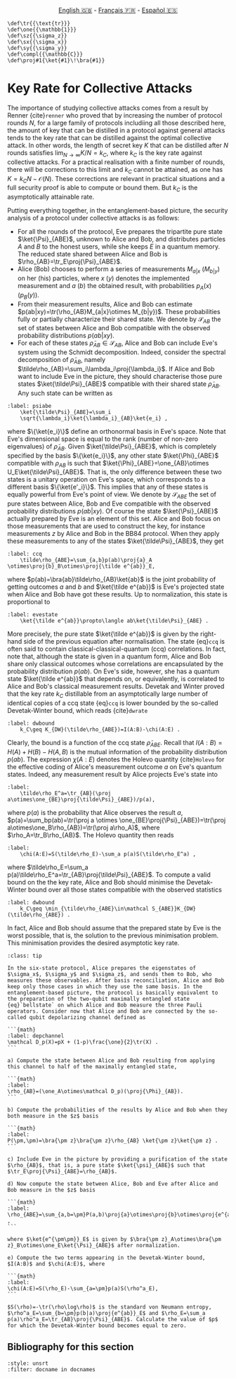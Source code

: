 <p style="text-align: center;">
    <a id="linken" href="../../../../en/content/index.html">English &#x1F1EC;&#x1F1E7;</a> - 
    <a id="linkfr" href="../../../../fr/content/index.html">Français &#x1F1EB;&#x1F1F7;</a> - 
    <a id="linkes" href="../../../../es/content/index.html">Español &#x1F1EA;&#x1F1F8;</a>
</p>
<script>
    currentPage = window.location.href;
    beforeLang = currentPage.slice(0, currentPage.indexOf("content") - 3);
    afterLang = currentPage.slice(currentPage.indexOf("content"));
    document.getElementById("linken").href = beforeLang + "en/" + afterLang;
    document.getElementById("linkfr").href = beforeLang + "fr/" + afterLang;
    document.getElementById("linkes").href = beforeLang + "es/" + afterLang;
</script>


```{math}
\def\tr{{\text{tr}}}
\def\one{{\mathbb{1}}}
\def\sz{{\sigma_z}}
\def\sx{{\sigma_x}}
\def\sy{{\sigma_y}}
\def\compl{{\mathbb{C}}}
\def\proj#1{\ket{#1}\!\bra{#1}}
```

# Key Rate for Collective Attacks

The importance of studying collective attacks comes from a result by Renner {cite}`renner` who proved that by increasing the number of protocol rounds $N$, 
for a large family of protocols includiing all those described here, the amount of key that can be distilled in a protocol against general attacks tends to the key rate that can be distilled against the optimal collective attack. In other words, the length of secret key $K$ that can be distilled after $N$ rounds satisfies $\lim_{N\rightarrow\infty} K/N=k_C$, where $k_C$ is the key rate against collective attacks. For a practical realisation with a finite number of rounds, there will be corrections to this limit and $k_C$ cannot be attained, as one has $K=k_CN-\mathcal{O}(N)$. These corrections are relevant in practical situations and a full security proof is able to compute or bound them. But $k_C$ is the asymptotically attainable rate. 

Putting everything together, in the entanglement-based picture, the security analysis of a protocol under collective attacks is as follows:

<!--Luke: The extra spaces at the start of the line here are important to maintain the blocks-->

- For all the rounds of the protocol, Eve prepares the tripartite pure state $\ket{\Psi}_{ABE}$, unknown to Alice and Bob, and distributes particles $A$ and $B$ to the honest users, while she keeps $E$ in a quantum memory. The reduced state shared between Alice and Bob is $\rho_{AB}=\tr_E\proj{\Psi}_{ABE}$.
- Alice (Bob) chooses to perform a series of measurements  $M_{a|x}$ ($M_{b|y}$)
    on her (his) particles, where $x$ ($y$) denotes the implemented measurement and $a$ ($b$) the obtained result, with probabilities $p_A(x)$ ($p_B(y)$).
- From their measurement results, Alice and Bob can estimate $p(ab|xy)=\tr(\rho_{AB}M_{a|x}\otimes M_{b|y})$. These probabilities fully or partially characterize their shared state. We denote by $\mathcal{S}_{AB}$ the set of states between Alice and Bob compatible with the observed probability distributions $p(ab|xy)$. 
- For each of these states $\tilde\rho_{AB}\in\mathcal S_{AB}$, Alice and Bob can include Eve's
system using the Schmidt
decomposition. Indeed, consider the spectral decomposition of
$\tilde\rho_{AB}$, namely $\tilde\rho_{AB}=\sum_i\lambda_i\proj{\lambda_i}$.
If Alice and Bob want to include Eve in the picture, they should
characterise those pure states $\ket{\tilde\Psi}_{ABE}$ compatible with their shared state $\tilde\rho_{AB}$. Any such state can be written as  

```{math}
:label: psiabe
    \ket{\tilde\Psi}_{ABE}=\sum_i
    \sqrt{\lambda_i}\ket{\lambda_i}_{AB}\ket{e_i} ,
```  

where $\{\ket{e_i}\}$ define an orthonormal basis in Eve's space.
Note that Eve's dimensional space is equal to the rank (number of
non-zero eigenvalues) of $\tilde\rho_{AB}$. Given
$\ket{\tilde\Psi}_{ABE}$, which is completely specified by the basis
$\{\ket{e_i}\}$, any other state $\ket{\Phi}_{ABE}$ compatible with $\rho_{AB}$
is such that
$\ket{\Phi}_{ABE}=\one_{AB}\otimes U_E\ket{\tilde\Psi}_{ABE}$. That is,
the only difference between these two states is a unitary
operation on Eve's space, which corresponds to a different basis
$\{\ket{e'_i}\}$. This implies that any of these states is equally
powerful from Eve's point of view. We denote by $\mathcal{S}_{ABE}$ the set of pure states between Alice, Bob and Eve compatible with the observed probability distributions $p(ab|xy)$. Of course the state $\ket{\Psi}_{ABE}$ actually prepared by Eve is an element of this set.
Alice and Bob focus on those measurements that are used to construct the key, for instance measurements $z$ by Alice and Bob in the BB84 protocol. When they apply these measurements to any of the states $\ket{\tilde\Psi}_{ABE}$, they get

```{math}
:label: ccq
    \tilde\rho_{ABE}=\sum_{a,b}p(ab)\proj{a}_A \otimes\proj{b}_B\otimes\proj{\tilde e^{ab}}_E,
```

where $p(ab)=\bra{ab}\tilde\rho_{AB}\ket{ab}$ is the joint probability of
getting outcomes $a$ and $b$ and $\ket{\tilde e^{ab}}$ is Eve's projected
state when Alice and Bob have got these results. Up to normalization, this state is proportional to

```{math}
:label: evestate
    \ket{\tilde e^{ab}}\propto\langle ab\ket{\tilde\Psi}_{ABE} .
```

More precisely, the pure state $\ket{\tilde e^{ab}}$ is given by the right-hand side of the previous equation after normalisation.
The state {eq}`ccq` is often said to contain
classical-classical-quantum (ccq) correlations. In fact, note that, although
the state is given in a quantum form, Alice and Bob share only
classical outcomes whose correlations are encapsulated by the
probability distribution $p(ab)$. On Eve's side, however, she has
a quantum state $\ket{\tilde e^{ab}}$ that depends on, or equivalently, is correlated to Alice and Bob's classical
measurement results.
Devetak and Winter proved that the key rate $k_C$ distillable from an asymptotically large number of identical copies of a ccq state {eq}`ccq` is lower bounded by the so-called Devetak-Winter bound, which reads {cite}`dwrate`

```{math}
:label: dwbound
    k_C\geq K_{DW}(\tilde\rho_{ABE})=I(A:B)-\chi(A:E) .
```

Clearly, the bound is a function of the ccq state $\tilde\rho_{ABE}$.
Recall that $I(A:B)=H(A)+H(B)-H(A,B)$ is the mutual information of the
probability distribution $p(ab)$. The expression $\chi(A:E)$ denotes the
Holevo quantity {cite}`Holevo` for the effective coding of Alice's measurement
outcome $a$ on Eve's quantum states. Indeed, any measurement result by
Alice projects Eve's state into

```{math}
:label: 
    \tilde\rho_E^a=\tr_{AB}(\proj a\otimes\one_{BE}\proj{\tilde\Psi}_{ABE})/p(a),
```

where $p(a)$ is the probability that Alice observes the result $a$, $p(a)=\sum_bp(ab)=\tr(\proj a \otimes \one_{BE}\proj{\Psi}_{ABE})=\tr(\proj a\otimes\one_B\rho_{AB})=\tr(\proj a\rho_A)$, where $\rho_A=\tr_B\rho_{AB}$.
The Holevo quantity then reads

```{math}
:label: 
    \chi(A:E)=S(\tilde\rho_E)-\sum_a p(a)S(\tilde\rho_E^a) ,
```

where $\tilde\rho_E=\sum_a p(a)\tilde\rho_E^a=\tr_{AB}\proj{\tilde\Psi}_{ABE}$. 
To compute a valid bound on the the key rate, Alice and Bob should minimise the Devetak-Winter bound over all those states compatible with the observed statistics

```{math}
:label: dwbound
    k_C\geq \min_{\tilde\rho_{ABE}\in\mathcal S_{ABE}}K_{DW}(\tilde\rho_{ABE}) .
```

In fact, Alice and Bob should assume that the prepared state by Eve is the worst possible, that is, the solution to the previous minimisation problem. This minimisation provides the desired asymptotic key rate.

`````{admonition} Exercise 4: Computation of key rates
:class: tip

In the six-state protocol, Alice prepares the eigenstates of $\sigma_x$, $\sigma_y$ and $\sigma_z$, and sends them to Bob, who measures these observables. After basis reconciliation, Alice and Bob keep only those cases in which they use the same basis. In the entanglement-based picture, the protocol is basically equivalent to the preparation of the two-qubit maximally entangled state {eq}`bellstate` on which Alice and Bob measure the three Pauli operators. Consider now that Alice and Bob are connected by the so-called qubit depolarizing channel defined as

```{math}
:label: depchannel
\mathcal D_p(X)=pX + (1-p)\frac{\one}{2}\tr(X) .
```

a) Compute the state between Alice and Bob resulting from applying this channel to half of the maximally entangled state, 

```{math}
:label: 
\rho_{AB}=(\one_A\otimes\mathcal D_p)(\proj{\Phi}_{AB}).
```

b) Compute the probabilities of the results by Alice and Bob when they both measure in the $z$ basis

```{math}
:label: 
P(\pm,\pm)=\bra{\pm z}\bra{\pm z}\rho_{AB} \ket{\pm z}\ket{\pm z} .
```

c) Include Eve in the picture by providing a purification of the state $\rho_{AB}$, that is, a pure state $\ket{\psi}_{ABE}$ such that $\tr_E\proj{\Psi}_{ABE}=\rho_{AB}$.

d) Now compute the state between Alice, Bob and Eve after Alice and Bob measure in the $z$ basis

```{math}
:label: 
\rho_{ABE}=\sum_{a,b=\pm}P(a,b)\proj{a}\otimes\proj{b}\otimes\proj{e^{ab}}_E ,
```

where $\ket{e^{\pm\pm}}_E$ is given by $\bra{\pm z}_A\otimes\bra{\pm z}_B\otimes\one_E\ket{\Psi}_{ABE}$ after normalization.

e) Compute the two terms appearing in the Devetak-Winter bound, $I(A:B)$ and $\chi(A:E)$, where 

```{math}
:label: 
\chi(A:E)=S(\rho_E)-\sum_{a=\pm}p(a)S(\rho^a_E), 
```

$S(\rho)=-\tr(\rho\log\rho)$ is the standard von Neumann entropy, $\rho^a_E=\sum_{b=\pm}p(b|a)\proj{e^{ab}}_E$ and $\rho_E=\sum_a p(a)\rho^a_E=\tr_{AB}\proj{\Psi}_{ABE}$. Calculate the value of $p$ for which the Devetak-Winter bound becomes equal to zero.

`````

## Bibliography for this section
```{bibliography}
:style: unsrt
:filter: docname in docnames
```

